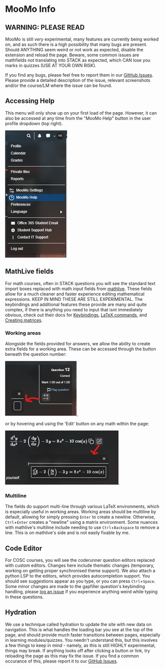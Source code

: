 # MooMo Info

## WARNING: PLEASE READ

MooMo is still *very* experimental, many features are currently being worked on, and as such there is a high
possibility that many bugs are present. Should ANYTHING seem weird or not work as expected, disable the extension
and reload the page. Beware, some common issues are mathfields not translating into STACK as expected, which CAN
lose you marks in quizzes (USE AT YOUR OWN RISK).

If you find any bugs, please feel free to report them in our [GitHub Issues](https://github.com/wntiv-main/uclearn/issues).
Please provide a detailed description of the issue, relevant screenshots and/or the course/LM where the issue can be found.

## Accessing Help

This menu will only show up on your first load of the page. However, it can also be accessed at any time from the "MooMo Help"
button in the user profile dropdown (top right).

![The help menu, within the user profile menu](./assets/help-menu.png)

## MathLive fields

For math courses, often in STACK questions you will see the standard text import boxes replaced with math input fields from
[mathlive](https://cortexjs.io/mathfield/). These fields allow for a much cleaner and faster experience editing mathematical
expressions. KEEP IN MIND THESE ARE STILL EXPERIMENTAL. The keybindings and additional features these provide are many and quite
complex, if there is anything you need to input that isnt immediately obvious, check out their docs for
[Keybindings](https://cortexjs.io/mathfield/reference/keybindings/), [LaTeX commands](https://cortexjs.io/mathfield/reference/commands/),
and [Creating matrices](https://cortexjs.io/mathfield/matrix/).

### Working areas

Alongside the fields provided for answers, we allow the ability to create extra fields for a working area. These can be accessed
through the button beneath the question number:

![The workspace button beneath the question info](./assets/math-workspace.png),

or by hovering and using the 'Edit' button on any math within the page:

![The edit button, next to any math on the page, opens a math field prefilled with that math](./assets/math-workspace-prefilled.png).

### Multiline

The fields do support multi-line through various LaTeX environments, which is especially useful in working areas. Working areas
should be multiline by default, allowing for simply pressing `Enter` to create a newline. Otherwise, `Ctrl`+`Enter` creates a
"newline" using a matrix environment. Some nuances with mathlive's multiline include needing to use `Ctrl`+`Backspace` to remove
a line. This is on mathlive's side and is not easily fixable by me.

## Code Editor

For COSC courses, you will see the coderunner question editors replaced with custom editors. Changes here include thematic
changes (temporary, working on getting proper synchronised theme support). We also attach a python LSP to the editors, which
provides autocompletion support. You should see suggestions appear as you type, or you can press `Ctrl`+`Space`. Some minor
changes are made to the gapfiller question's keybinding handling, please [log an issue](https://github.com/wntiv-main/uclearn/issues)
if you experience anything weird while typing in these questions.

## Hydration

We use a technique called hydration to update the site with new data on navigation. This is what handles the loading bar you see at
the top of the page, and should provide much faster transitions between pages, especially in learning modules/quizzes. You needn't
understand this, but this involves a few things to keep in mind - namely, as this is still HIGHLY experimental, things may break. If
anything looks off after clicking a button or link, try reloading the page as this may fix the issue. If you find a common occurance
of this, please report it to our [GitHub Issues](https://github.com/wntiv-main/uclearn/issues).
